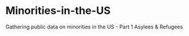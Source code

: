 # Minorities-in-the-US
Gathering public data on minorities in the US - Part 1 Asylees &amp; Refugees
